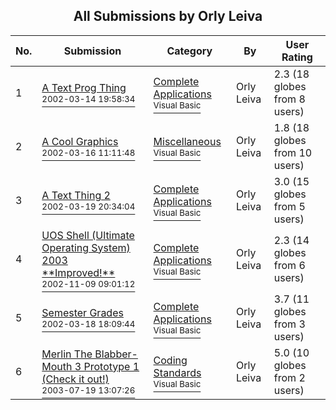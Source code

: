﻿<div align="center">

## All Submissions by Orly Leiva

</div>

No.  | Submission | Category | By   | User Rating
---- | ---------- | -------- | ---- | -----------
1 | [A Text Prog Thing<br /><sup>2002-03-14 19:58:34</sup>](https://github.com/Planet-Source-Code/orly-leiva-a-text-prog-thing__1-32691) | [Complete Applications<br /><sup>Visual Basic</sup>](../ByCategory/complete-applications__1-27.md) | Orly Leiva | 2.3 (18 globes from 8 users)
2 | [A Cool Graphics<br /><sup>2002-03-16 11:11:48</sup>](https://github.com/Planet-Source-Code/orly-leiva-a-cool-graphics__1-32767) | [Miscellaneous<br /><sup>Visual Basic</sup>](../ByCategory/miscellaneous__1-1.md) | Orly Leiva | 1.8 (18 globes from 10 users)
3 | [A Text Thing 2<br /><sup>2002-03-19 20:34:04</sup>](https://github.com/Planet-Source-Code/orly-leiva-a-text-thing-2__1-32870) | [Complete Applications<br /><sup>Visual Basic</sup>](../ByCategory/complete-applications__1-27.md) | Orly Leiva | 3.0 (15 globes from 5 users)
4 | [UOS  Shell \(Ultimate Operating System\) 2003 \*\*Improved\!\*\*<br /><sup>2002-11-09 09:01:12</sup>](https://github.com/Planet-Source-Code/orly-leiva-uos-shell-ultimate-operating-system-2003-improved__1-40565) | [Complete Applications<br /><sup>Visual Basic</sup>](../ByCategory/complete-applications__1-27.md) | Orly Leiva | 2.3 (14 globes from 6 users)
5 | [Semester Grades<br /><sup>2002-03-18 18:09:44</sup>](https://github.com/Planet-Source-Code/orly-leiva-semester-grades__1-32797) | [Complete Applications<br /><sup>Visual Basic</sup>](../ByCategory/complete-applications__1-27.md) | Orly Leiva | 3.7 (11 globes from 3 users)
6 | [Merlin The Blabber\-Mouth 3  Prototype 1 \(Check it out\!\)<br /><sup>2003-07-19 13:07:26</sup>](https://github.com/Planet-Source-Code/orly-leiva-merlin-the-blabber-mouth-3-prototype-1-check-it-out__1-47029) | [Coding Standards<br /><sup>Visual Basic</sup>](../ByCategory/coding-standards__1-43.md) | Orly Leiva | 5.0 (10 globes from 2 users)
